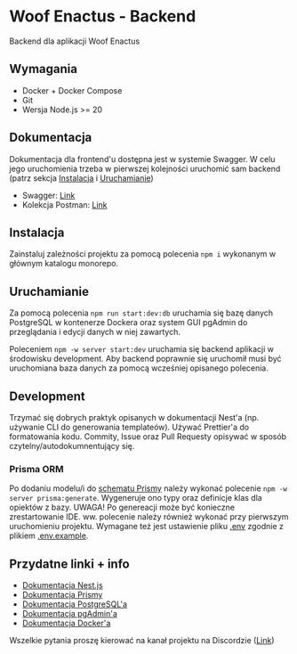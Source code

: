 # Woof Enactus - Backend
Backend dla aplikacji Woof Enactus

## Wymagania
- Docker + Docker Compose
- Git
- Wersja Node.js >= 20

## Dokumentacja
Dokumentacja dla frontend'u dostępna jest w systemie Swagger. W celu jego uruchomienia trzeba w pierwszej kolejności uruchomić sam backend (patrz sekcja [Instalacja](#instalacja) i [Uruchamianie](#instalacja))

- Swagger: [Link]()
- Kolekcja Postman: [Link]()

## Instalacja
Zainstaluj zależności projektu za pomocą polecenia `npm i` wykonanym w głównym katalogu monorepo.

## Uruchamianie
Za pomocą polecenia `npm run start:dev:db` uruchamia się bazę danych PostgreSQL w kontenerze Dockera oraz system GUI pgAdmin do przeglądania i edycji danych w niej zawartych.

Poleceniem `npm -w server start:dev` uruchamia się backend aplikacji w środowisku development.
Aby backend poprawnie się uruchomił musi być uruchomiana baza danych za pomocą wcześniej opisanego polecenia.

## Development
Trzymać się dobrych praktyk opisanych w dokumentacji Nest'a (np. używanie CLI do generowania templateów). Używać Prettier'a do formatowania kodu. Commity, Issue oraz Pull Requesty opisywać w sposób czytelny/autodokumnentujący się.

### Prisma ORM
Po dodaniu modelu/i do [schematu Prismy](./prisma/schema.prisma) należy wykonać polecenie `npm -w server prisma:generate`. Wygeneruje ono typy oraz definicje klas dla opiektów z bazy. UWAGA! Po genereacji może być konieczne zrestartowanie IDE. ww. polecenie należy również wykonać przy pierwszym uruchomieniu projektu. Wymagane też jest ustawienie pliku [.env](.env) zgodnie z plikiem [.env.example](.env.example).

## Przydatne linki + info
- [Dokumentacja Nest.js](https://docs.nestjs.com/)
- [Dokumentacja Prismy](https://prisma.io/docs)
- [Dokumentacja PostgreSQL'a](https://www.postgresql.org/docs/17/index.html)
- [Dokumentacja pgAdmin'a](https://www.pgadmin.org/docs/pgadmin4/9.0/index.html)
- [Dokumentacja Docker'a](https://docs.docker.com/)

Wszelkie pytania proszę kierować na kanał projektu na Discordzie ([Link](https://discord.com/channels/768494845634412624/1316071454994993193))
